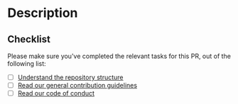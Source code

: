 # Description

<!--
Please explain the changes you've made.
-->

## Checklist

Please make sure you've completed the relevant tasks for this PR, out of the following list:

* [ ] [Understand the repository structure](./README.md)
* [ ] [Read our general contribution guidelines](./CONTRIBUTING.md)
* [ ] [Read our code of conduct](./CODE_OF_CONDUCT.md)
